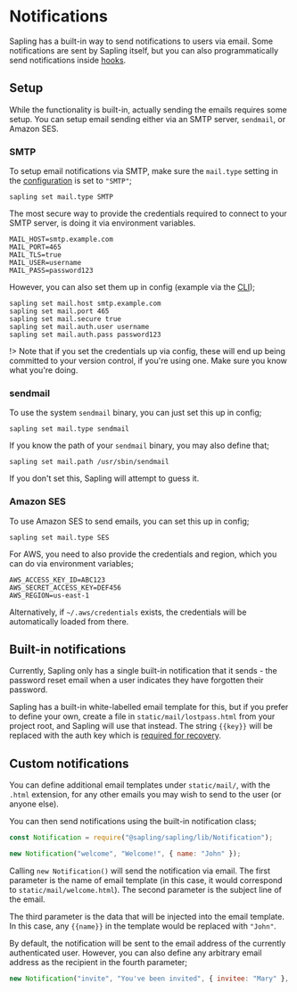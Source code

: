 # Notifications

Sapling has a built-in way to send notifications to users via email.  Some notifications are sent by Sapling itself, but you can also programmatically send notifications inside [hooks](/hooks).


## Setup

While the functionality is built-in, actually sending the emails requires some setup.  You can setup email sending either via an SMTP server, `sendmail`, or Amazon SES.


### SMTP

To setup email notifications via SMTP, make sure the `mail.type` setting in the [configuration](/config) is set to `"SMTP"`;

```shell
sapling set mail.type SMTP
```

The most secure way to provide the credentials required to connect to your SMTP server, is doing it via environment variables.

```env
MAIL_HOST=smtp.example.com
MAIL_PORT=465
MAIL_TLS=true
MAIL_USER=username
MAIL_PASS=password123
```

However, you can also set them up in config (example via the [CLI](/cli));

```shell
sapling set mail.host smtp.example.com
sapling set mail.port 465
sapling set mail.secure true
sapling set mail.auth.user username
sapling set mail.auth.pass password123
```

!> Note that if you set the credentials up via config, these will end up being committed to your version control, if you're using one.  Make sure you know what you're doing.


### sendmail

To use the system `sendmail` binary, you can just set this up in config;

```shell
sapling set mail.type sendmail
```

If you know the path of your `sendmail` binary, you may also define that;

```shell
sapling set mail.path /usr/sbin/sendmail
```

If you don't set this, Sapling will attempt to guess it.


### Amazon SES

To use Amazon SES to send emails, you can set this up in config;

```shell
sapling set mail.type SES
```

For AWS, you need to also provide the credentials and region, which you can do via environment variables;

```env
AWS_ACCESS_KEY_ID=ABC123
AWS_SECRET_ACCESS_KEY=DEF456
AWS_REGION=us-east-1
```

Alternatively, if `~/.aws/credentials` exists, the credentials will be automatically loaded from there.


## Built-in notifications

Currently, Sapling only has a single built-in notification that it sends - the password reset email when a user indicates they have forgotten their password.

Sapling has a built-in white-labelled email template for this, but if you prefer to define your own, create a file in `static/mail/lostpass.html` from your project root, and Sapling will use that instead.  The string `{{key}}` will be replaced with the auth key which is [required for recovery](/authentication#reset-password).


## Custom notifications

You can define additional email templates under `static/mail/`, with the `.html` extension, for any other emails you may wish to send to the user (or anyone else).

You can then send notifications using the built-in notification class;

```js
const Notification = require("@sapling/sapling/lib/Notification");

new Notification("welcome", "Welcome!", { name: "John" });
```

Calling `new Notification()` will send the notification via email.  The first parameter is the name of email template (in this case, it would correspond to `static/mail/welcome.html`).  The second parameter is the subject line of the email.

The third parameter is the data that will be injected into the email template.  In this case, any `{{name}}` in the template would be replaced with `"John"`.

By default, the notification will be sent to the email address of the currently authenticated user.  However, you can also define any arbitrary email address as the recipient in the fourth parameter;

```js
new Notification("invite", "You've been invited", { invitee: "Mary" }, "mary@example.com");
```

